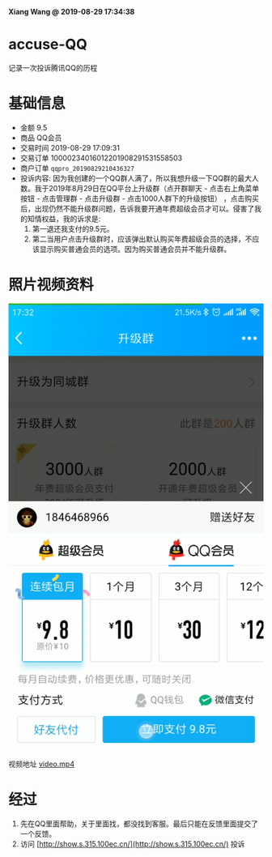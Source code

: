 **Xiang Wang @ 2019-08-29 17:34:38**

# accuse-QQ
记录一次投诉腾讯QQ的历程

# 基础信息
* 金额 9.5
* 商品 QQ会员
* 交易时间 2019-08-29 17:09:31
* 交易订单 10000234016012201908291531558503
* 商户订单 `qqpro_20190829210436327`
* 投诉内容: 因为我创建的一个QQ群人满了，所以我想升级一下QQ群的最大人数。我于2019年8月29日在QQ平台上升级群（点开群聊天 - 点击右上角菜单按钮 - 点击管理群 - 点击升级群 - 点击1000人群下的升级按钮） ，点击购买后，出现仍然不能升级群问题，告诉我要开通年费超级会员才可以。侵害了我的知情权益，我的诉求是:
    1. 第一退还我支付的9.5元。
    2. 第二当用户点击升级群时，应该弹出默认购买年费超级会员的选择，不应该显示购买普通会员的选项。因为购买普通会员并不能升级群。

# 照片视频资料
![default_pay_option.PNG](default_pay_option.PNG)  
视频地址 [video.mp4](https://raw.githubusercontent.com/ramwin/accuse-QQ/master/video.mp4)


# 经过
1. 先在QQ里面帮助，关于里面找，都没找到客服。最后只能在反馈里面提交了一个反馈。
2. 访问 [http://show.s.315.100ec.cn/](http://show.s.315.100ec.cn/) 投诉
